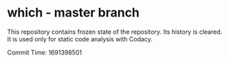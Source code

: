 # which - master branch

This repository contains frozen state of the repository.
Its history is cleared. It is used only for static code
analysis with Codacy.

Commit Time: 1691398501
